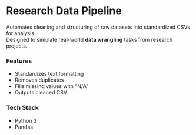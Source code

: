 # Research Data Pipeline

Automates cleaning and structuring of raw datasets into standardized CSVs for analysis.  
Designed to simulate real-world **data wrangling** tasks from research projects.

### Features
- Standardizes text formatting
- Removes duplicates
- Fills missing values with "N/A"
- Outputs cleaned CSV

### Tech Stack
- Python 3
- Pandas
